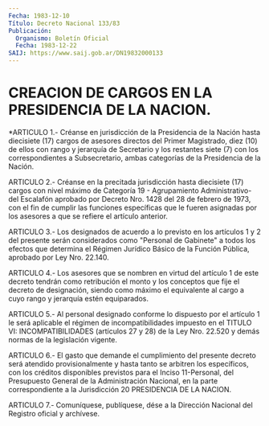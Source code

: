 ```yaml
---
Fecha: 1983-12-10
Título: Decreto Nacional 133/83
Publicación:
  Organismo: Boletín Oficial
  Fecha: 1983-12-22
SAIJ: https://www.saij.gob.ar/DN19832000133
---
```

# CREACION DE CARGOS EN LA PRESIDENCIA DE LA NACION.

<a id="1"></a>
*ARTICULO  1.-  Créanse  en  jurisdicción  de  la Presidencia de la Nación  hasta  diecisiete  (17)  cargos  de asesores  directos  del Primer  Magistrado, diez (10) de ellos con  rango  y  jerarquía  de Secretario  y  los  restantes  siete (7) con los correspondientes a Subsecretario, ambas categorías  de  la  Presidencia  de la Nación.

<a id="2"></a>
ARTICULO  2.- Créanse en la precitada jurisdicción hasta diecisiete (17) cargos  con  nivel  máximo  de  Categoría  19  -  Agrupamiento Administrativo-  del Escalafón aprobado por Decreto Nro.  1428  del 28  de  febrero de 1973,  con  el  fin  de  cumplir  las  funciones específicas  que  le  fueren  asignadas  por  los asesores a que se refiere el artículo anterior.

<a id="3"></a>
ARTICULO  3.-  Los  designados  de  acuerdo  a  lo  previsto en los artículos 1 y 2 del presente serán considerados como  "Personal  de Gabinete"  a  todos  los  efectos que determina el Régimen Jurídico Básico  de  la  Función Pública,  aprobado  por  Ley  Nro.  22.140.

<a id="4"></a>
ARTICULO  4.-  Los asesores que se nombren en virtud del artículo 1 de este decreto  tendrán  como retribución el monto y los conceptos que  fije  el  decreto  de  designación,   siendo  como  máximo  el equivalente  al cargo a cuyo rango y jerarquía  estén  equiparados.

<a id="5"></a>
ARTICULO  5.-  Al  personal  designado conforme lo dispuesto por el artículo  1  le  será aplicable el  régimen  de  incompatibilidades impuesto en el TITULO  VI:  INCOMPATIBILIDADES  (artículos 27 y 28) de  la  Ley  Nro. 22.520 y demás normas de la legislación  vigente.

<a id="6"></a>
ARTICULO  6.-  El  gasto  que  demande el cumplimiento del presente decreto será atendido provisionalmente  y  hasta  tanto se arbitren los  específicos,  con los créditos disponibles previstos  para  el Inciso 11-Personal,  del  Presupuesto  General de la Administración Nacional,  en  la  parte  correspondiente  a  la  Jurisdicción  20 PRESIDENCIA DE LA NACION.

<a id="7"></a>
ARTICULO  7.- Comuníquese, publíquese, dése a la Dirección Nacional del Registro oficial y archívese.